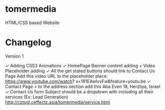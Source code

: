 tomermedia
==========

HTML/CSS based Website 


Changelog
==========

Version 1

✓ Adding CSS3 Animations
✓ HomePage Banner content adding + Video Placeholder adding
✓ All the get stated buttons should link to Contact Us Page
Add this video URL to the placeholder place: https://www.youtube.com/watch?
v=181EAwlvvFw&feature=youtu.be
✓ Contact Page > to the address section add this Aba Even 18, Herzliya, Israel
✓ Contact Us form Subject should be a dropdown with including all their services
(Ex: Lead Generation) http://cztsgl.ceffectz.asia/tomermedia/service.html
